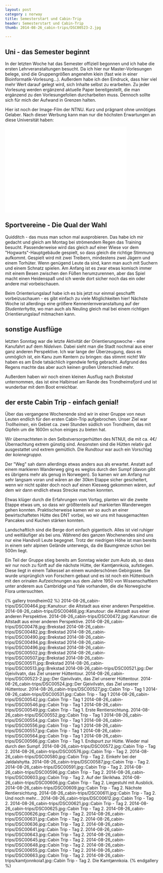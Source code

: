 ```yaml
---
layout: post
category : norway
title: Semesterstart und Cabin-Trip 
header: Semesterstart und Cabin-Trip 
thumb: 2014-08-26_cabin-trips/DSC00523-2.jpg

---
```


## Uni - das Semester beginnt
In der letzten Woche hat das Semester offiziell begonnen und ich habe die ersten Lehrveranstaltungen besucht. Da ich hier nur Master-Vorlesungen belege, sind die Gruppengrößen angenehm klein (fast wie in einer Bioinformatik-Vorlesung...). Außerdem habe ich den Eindruck, dass hier viel mehr Wert darauf gelegt wird, sich Inhalte selbst zu erarbeiten. <!--more--> Zu jeder Vorlesung werden ergänzend aktuelle Paper bereitgestellt, die man ergänzend zu den Vorlesungefolien durcharbeiten muss.
Dennoch sollte sich für mich der Aufwand in Grenzen halten. 

Hier ist noch der Image-Film der NTNU. Kurz und prägnant ohne unnötiges Gelaber. Nach dieser Werbung kann man nur die höchsten Erwartungen an diese Universität haben:

<iframe width="400" height="280" src="//www.youtube.com/embed/Rv-4ZQ8dFYM" frameborder="0" allowfullscreen></iframe>

## Sportvereine - Die Qual der Wahl
Quidditch - das muss man schon mal ausprobieren. Das habe ich mir gedacht und gleich am Montag bei strömendem Regen das Training besucht. Passenderweise wird das gleich auf einer Wiese vor dem "Hogwarts"-Hauptgebäude gespielt, so dass gleich die richtige Stimmung aufkommt. Gespielt wird mit zwei Treibern, mindestens zwei Jägern und einem Torhüter. Wenn genügend Leute da sind, kann man auch mit Suchern und einem Schnatz spielen. Am Anfang ist es zwar etwas komisch immer
mit einem Besen zwischen den Füßen herumzurennen, aber das Spiel macht einen Heidenspaß und ich werde dort sicher noch das ein oder andere mal vorbeischauen. 

Beim Orienteriungslauf habe ich es bis jetzt nur einmal geschafft vorbeizuschauen - es gibt einfach zu viele Möglichkeiten hier! Nächste Woche ist allerdings eine größere Kennenlernveranstaltung auf der *Studenterhytta*, wo man auch als Neuling gleich mal bei einem richtigen Orientierungslauf mitmachen kann. 

## sonstige Ausflüge
letzten Sonntag war die letzte Aktivität der Orientierungswoche - eine Kanufahrt auf dem *Nidelven*. Dabei sieht man die Stadt nochmal aus einer ganz anderen Perspektive. Ich war lange der Überzeugung, dass es unmöglich ist, ein Kanu zum Kentern zu bringen: das stimmt nicht! Wir haben es am Ende tatsächlich irgendwie fertig gebracht. Aufgrund des Regens machte das aber auch keinen großen Unterschied mehr. 

Außerdem haben wir noch einen kleinen Ausflug nach *Brekstad* unternommen, das ist eine Halbinsel am Rande des Trondheimsfjord und ist wunderbar mit dem Boot erreichbar. 

## der erste Cabin Trip - einfach genial!
Über das vergangene Wochenende sind wir in einer Gruppe von neun Leuten endlich für den ersten Cabin-Trip aufgebrochen. 
Unser Ziel war *Trollheimen*, ein Gebiet ca. zwei Stunden südlich von Trondheim, das mit Gipfeln um die 1600m schon einiges zu bieten hat. 

Wir übernachteten in den Selbstversorgerhütten des NTNUI, die mit ca. 4€/Übernachtung extrem günstig sind. Ansonsten sind die Hütten relativ gut ausgestattet und extrem gemütlich. Die Rundtour war auch ein Vorschlag der *koienegruppa*. 

Der "Weg" sah dann allerdings etwas anders aus als erwartet. Anstatt auf einem markieren Wanderweg ging es weglos durch den Sumpf (davon gibt es übrigens mehr als genug in Norwegen). So kamen wir am Anfang nur sehr langsam voran und wären an der 30km Etappe sicher gescheitert, wenn wir nicht später doch noch auf einen Kiesweg gekommen wären, auf dem wir dann endlich etwas Strecke machen konnten. 

Etwas klüger durch die Erfahrungen vom Vortag, planten wir die zweite Etappe etwas um, so dass wir größtenteils auf markierten Wanderwegen gehen konnten. Praktischerweise kamen wir so auch an einer bewirtschafteten Hütte des DNT vorbei, wo wir uns mit hausgemachten Pancakes und Kuchen stärken konnten. 

Landschaftlich sind die Berge dort einfach gigantisch. Alles ist viel ruhiger und weitläufiger als bei uns. Während des ganzen Wochenendes sind uns nur eine Handvoll Leute begegnet. Trotz der niedrigen Höhe ist man bereits in einem sehr alpinen Gelände unterwegs, da die Baumgrenze schon bei 500m liegt. 

Ein Teil der Gruppe stieg bereits am Sonntag wieder zum Auto ab, so dass wir nur noch zu fünft auf die nächste Hütte, der Kamtjønnkoia, aufstiegen. Diese liegt in einem Talkessel an einem wunderschönen Gebirgssee. Sie wurde ursprünglich von Forschern gebaut und es ist noch ein Hüttenbuch mit den orinalen Aufzeichnungen aus dem Jahre 1950 von Wissenschaftlern unter anderem aus Cambridge und Yale vorhanden, die die Norwegische Flora untersuchten. 

{% gallery trondheim02 %}
2014-08-26_cabin-trips/DSC00464.jpg::Kanutour: die Altstadt aus einer anderen Perspektive. 
2014-08-26_cabin-trips/DSC00468.jpg::Kanutour: die Altstadt aus einer anderen Perspektive. 
2014-08-26_cabin-trips/DSC00472.jpg::Kanutour: die Altstadt aus einer anderen Perspektive. 
2014-08-26_cabin-trips/DSC00478.jpg::Brekstad
2014-08-26_cabin-trips/DSC00482.jpg::Brekstad
2014-08-26_cabin-trips/DSC00490.jpg::Brekstad
2014-08-26_cabin-trips/DSC00494.jpg::Brekstad
2014-08-26_cabin-trips/DSC00496.jpg::Brekstad
2014-08-26_cabin-trips/DSC00502.jpg::Brekstad
2014-08-26_cabin-trips/DSC00507.jpg::Brekstad
2014-08-26_cabin-trips/DSC00511.jpg::Brekstad
2014-08-26_cabin-trips/DSC00513.jpg::Brekstad
2014-08-26_cabin-trips/DSC00521.jpg::Der Gjeivilvatn, das Ziel unserer Hüttentour.
2014-08-26_cabin-trips/DSC00523-2.jpg::Der Gjeivilvatn, das Ziel unserer Hüttentour.
2014-08-26_cabin-trips/DSC00524.jpg::Der Gjeivilvatn, das Ziel unserer Hüttentour.
2014-08-26_cabin-trips/DSC00527.jpg::Cabin Trip - Tag 1
2014-08-26_cabin-trips/DSC00531.jpg::Cabin Trip - Tag 1
2014-08-26_cabin-trips/DSC00542.jpg::Cabin Trip - Tag 1
2014-08-26_cabin-trips/DSC00546.jpg::Cabin Trip - Tag 1
2014-08-26_cabin-trips/DSC00549.jpg::Cabin Trip - Tag 1. Erste Rentiersichtung. 
2014-08-26_cabin-trips/DSC00552.jpg::Cabin Trip - Tag 1
2014-08-26_cabin-trips/DSC00554.jpg::Cabin Trip - Tag 1
2014-08-26_cabin-trips/DSC00556.jpg::Cabin Trip - Tag 1
2014-08-26_cabin-trips/DSC00557.jpg::Cabin Trip - Tag 1
2014-08-26_cabin-trips/DSC00564.jpg::Cabin Trip - Tag 1
2014-08-26_cabin-trips/DSC00566.jpg::Cabin Trip - Tag 1. Endspurt zur Hütte. Wieder mal durch den Sumpf. 
2014-08-26_cabin-trips/DSC00572.jpg::Cabin Trip - Tag 2.
2014-08-26_cabin-trips/DSC00576.jpg::Cabin Trip - Tag 2.
2014-08-26_cabin-trips/DSC00580.jpg::Cabin Trip - Tag 2. Einkehr bei der Jøldalshytta.
2014-08-26_cabin-trips/DSC00587.jpg::Cabin Trip - Tag 2.
2014-08-26_cabin-trips/DSC00591.jpg::Cabin Trip - Tag 2.
2014-08-26_cabin-trips/DSC00596.jpg::Cabin Trip - Tag 2.
2014-08-26_cabin-trips/DSC00603.jpg::Cabin Trip - Tag 2. Auf der Skrikhøa.
2014-08-26_cabin-trips/DSC00606.jpg::Cabin Trip - Tag 2. Liegestuhl mit Ausblick. 
2014-08-26_cabin-trips/DSC00609.jpg::Cabin Trip - Tag 2. Nächste Rentiersichtung. 
2014-08-26_cabin-trips/DSC00611.jpg::Cabin Trip - Tag 2. Und noch mehr...
2014-08-26_cabin-trips/DSC00612.jpg::Cabin Trip - Tag 2.
2014-08-26_cabin-trips/DSC00621.jpg::Cabin Trip - Tag 2.
2014-08-26_cabin-trips/DSC00625.jpg::Cabin Trip - Tag 2.
2014-08-26_cabin-trips/DSC00626.jpg::Cabin Trip - Tag 2.
2014-08-26_cabin-trips/DSC00631.jpg::Cabin Trip - Tag 2.
2014-08-26_cabin-trips/DSC00636.jpg::Cabin Trip - Tag 2.
2014-08-26_cabin-trips/DSC00641.jpg::Cabin Trip - Tag 2.
2014-08-26_cabin-trips/DSC00643.jpg::Cabin Trip - Tag 2.
2014-08-26_cabin-trips/DSC00645.jpg::Cabin Trip - Tag 2.
2014-08-26_cabin-trips/DSC00648.jpg::Cabin Trip - Tag 2.
2014-08-26_cabin-trips/DSC00655.jpg::Cabin Trip - Tag 2.
2014-08-26_cabin-trips/DSC00663.jpg::Cabin Trip - Tag 2.
2014-08-26_cabin-trips/kamtjonnkoia1.jpg::Cabin Trip - Tag 2. Die Kamtjønnkoia.
{% endgallery %}
